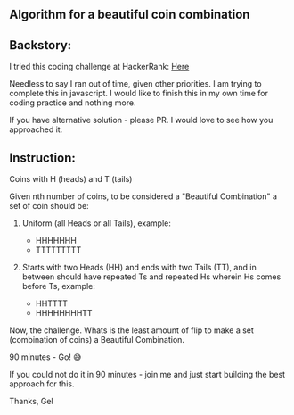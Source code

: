 ## Algorithm for a beautiful coin combination

## Backstory: 

I tried this coding challenge at HackerRank: [Here](https://www.hackerrank.com)

Needless to say I ran out of time, given other priorities.
I am trying to complete this in javascript.
I would like to finish this in my own time for coding practice and nothing more.

If you have alternative solution - please PR.  I would love to see how you approached it.

## Instruction: 

Coins with H (heads) and T (tails)

Given nth number of coins, to be considered a "Beautiful Combination" a set of coin should be: 

1. Uniform (all Heads or all Tails), example:
    - HHHHHHH
    - TTTTTTTTT

2. Starts with two Heads (HH) and ends with two Tails (TT), and in between should have repeated Ts and repeated Hs wherein Hs comes before Ts, example:
    - HHTTTT
    - HHHHHHHHTT

Now, the challenge.  Whats is the least amount of flip to make a set (combination of coins) a Beautiful Combination.

90 minutes - Go!  😅 

If you could not do it in 90 minutes - join me and just start building the best approach for this.

Thanks,
Gel

